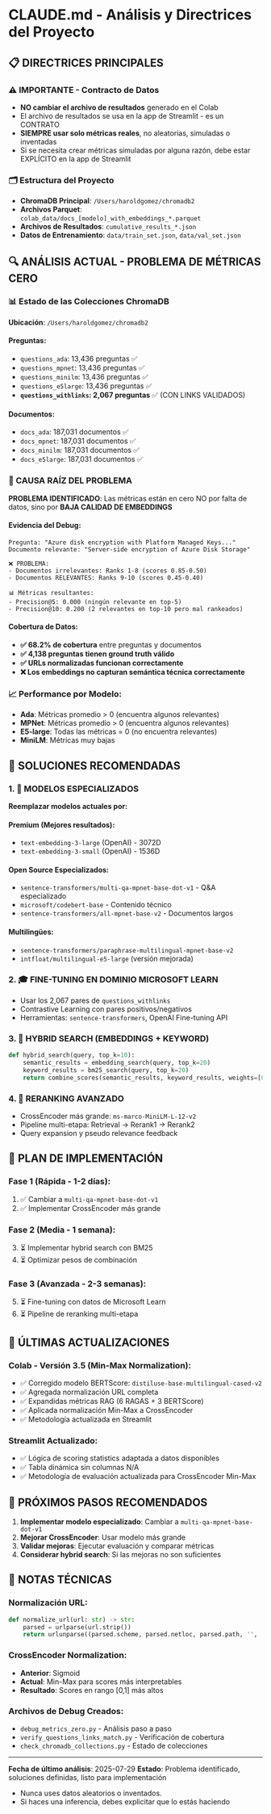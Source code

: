 # CLAUDE.md - Análisis y Directrices del Proyecto

## 📋 DIRECTRICES PRINCIPALES

### ⚠️ IMPORTANTE - Contracto de Datos
- **NO cambiar el archivo de resultados** generado en el Colab
- El archivo de resultados se usa en la app de Streamlit - es un CONTRATO
- **SIEMPRE usar solo métricas reales**, no aleatorias, simuladas o inventadas
- Si se necesita crear métricas simuladas por alguna razón, debe estar EXPLÍCITO en la app de Streamlit

### 🗂️ Estructura del Proyecto
- **ChromaDB Principal**: `/Users/haroldgomez/chromadb2`
- **Archivos Parquet**: `colab_data/docs_[modelo]_with_embeddings_*.parquet`
- **Archivos de Resultados**: `cumulative_results_*.json`
- **Datos de Entrenamiento**: `data/train_set.json`, `data/val_set.json`

## 🔍 ANÁLISIS ACTUAL - PROBLEMA DE MÉTRICAS CERO

### 📊 Estado de las Colecciones ChromaDB
**Ubicación**: `/Users/haroldgomez/chromadb2`

#### Preguntas:
- `questions_ada`: 13,436 preguntas ✅
- `questions_mpnet`: 13,436 preguntas ✅
- `questions_minilm`: 13,436 preguntas ✅
- `questions_e5large`: 13,436 preguntas ✅
- **`questions_withlinks`: 2,067 preguntas** ✅ (CON LINKS VALIDADOS)

#### Documentos:
- `docs_ada`: 187,031 documentos ✅
- `docs_mpnet`: 187,031 documentos ✅
- `docs_minilm`: 187,031 documentos ✅
- `docs_e5large`: 187,031 documentos ✅

### 🚨 CAUSA RAÍZ DEL PROBLEMA

**PROBLEMA IDENTIFICADO**: Las métricas están en cero NO por falta de datos, sino por **BAJA CALIDAD DE EMBEDDINGS**

#### Evidencia del Debug:
```
Pregunta: "Azure disk encryption with Platform Managed Keys..."
Documento relevante: "Server-side encryption of Azure Disk Storage"

❌ PROBLEMA:
- Documentos irrelevantes: Ranks 1-8 (scores 0.85-0.50)
- Documentos RELEVANTES: Ranks 9-10 (scores 0.45-0.40)

📊 Métricas resultantes:
- Precision@5: 0.000 (ningún relevante en top-5)
- Precision@10: 0.200 (2 relevantes en top-10 pero mal rankeados)
```

#### Cobertura de Datos:
- **✅ 68.2% de cobertura** entre preguntas y documentos
- **✅ 4,138 preguntas tienen ground truth válido**
- **✅ URLs normalizadas funcionan correctamente**
- **❌ Los embeddings no capturan semántica técnica correctamente**

### 📈 Performance por Modelo:
- **Ada**: Métricas promedio > 0 (encuentra algunos relevantes)
- **MPNet**: Métricas promedio > 0 (encuentra algunos relevantes)
- **E5-large**: Todas las métricas = 0 (no encuentra relevantes)
- **MiniLM**: Métricas muy bajas

## 🔧 SOLUCIONES RECOMENDADAS

### 1. 🎯 MODELOS ESPECIALIZADOS
**Reemplazar modelos actuales por:**

#### Premium (Mejores resultados):
- `text-embedding-3-large` (OpenAI) - 3072D
- `text-embedding-3-small` (OpenAI) - 1536D

#### Open Source Especializados:
- `sentence-transformers/multi-qa-mpnet-base-dot-v1` - Q&A especializado
- `microsoft/codebert-base` - Contenido técnico
- `sentence-transformers/all-mpnet-base-v2` - Documentos largos

#### Multilingües:
- `sentence-transformers/paraphrase-multilingual-mpnet-base-v2`
- `intfloat/multilingual-e5-large` (versión mejorada)

### 2. 🎓 FINE-TUNING EN DOMINIO MICROSOFT LEARN
- Usar los 2,067 pares de `questions_withlinks`
- Contrastive Learning con pares positivos/negativos
- Herramientas: `sentence-transformers`, OpenAI Fine-tuning API

### 3. 🔄 HYBRID SEARCH (EMBEDDINGS + KEYWORD)
```python
def hybrid_search(query, top_k=10):
    semantic_results = embedding_search(query, top_k=20)
    keyword_results = bm25_search(query, top_k=20)
    return combine_scores(semantic_results, keyword_results, weights=[0.7, 0.3])
```

### 4. 🧠 RERANKING AVANZADO
- CrossEncoder más grande: `ms-marco-MiniLM-L-12-v2`
- Pipeline multi-etapa: Retrieval → Rerank1 → Rerank2
- Query expansion y pseudo relevance feedback

## 📅 PLAN DE IMPLEMENTACIÓN

### Fase 1 (Rápida - 1-2 días):
1. ✅ Cambiar a `multi-qa-mpnet-base-dot-v1`
2. ✅ Implementar CrossEncoder más grande

### Fase 2 (Media - 1 semana):
3. ⏳ Implementar hybrid search con BM25
4. ⏳ Optimizar pesos de combinación

### Fase 3 (Avanzada - 2-3 semanas):
5. ⏳ Fine-tuning con datos de Microsoft Learn
6. ⏳ Pipeline de reranking multi-etapa

## 🔄 ÚLTIMAS ACTUALIZACIONES

### Colab - Versión 3.5 (Min-Max Normalization):
- ✅ Corregido modelo BERTScore: `distiluse-base-multilingual-cased-v2`
- ✅ Agregada normalización URL completa
- ✅ Expandidas métricas RAG (6 RAGAS + 3 BERTScore)
- ✅ Aplicada normalización Min-Max a CrossEncoder
- ✅ Metodología actualizada en Streamlit

### Streamlit Actualizado:
- ✅ Lógica de scoring statistics adaptada a datos disponibles
- ✅ Tabla dinámica sin columnas N/A
- ✅ Metodología de evaluación actualizada para CrossEncoder Min-Max

## 🎯 PRÓXIMOS PASOS RECOMENDADOS

1. **Implementar modelo especializado**: Cambiar a `multi-qa-mpnet-base-dot-v1`
2. **Mejorar CrossEncoder**: Usar modelo más grande
3. **Validar mejoras**: Ejecutar evaluación y comparar métricas
4. **Considerar hybrid search**: Si las mejoras no son suficientes

## 📝 NOTAS TÉCNICAS

### Normalización URL:
```python
def normalize_url(url: str) -> str:
    parsed = urlparse(url.strip())
    return urlunparse((parsed.scheme, parsed.netloc, parsed.path, '', '', ''))
```

### CrossEncoder Normalization:
- **Anterior**: Sigmoid
- **Actual**: Min-Max para scores más interpretables
- **Resultado**: Scores en rango [0,1] más altos

### Archivos de Debug Creados:
- `debug_metrics_zero.py` - Análisis paso a paso
- `verify_questions_links_match.py` - Verificación de cobertura
- `check_chromadb_collections.py` - Estado de colecciones

---

**Fecha de último análisis**: 2025-07-29
**Estado**: Problema identificado, soluciones definidas, listo para implementación
- Nunca uses datos aleatorios o inventados.
- Si haces una inferencia, debes explicitar que lo estás haciendo